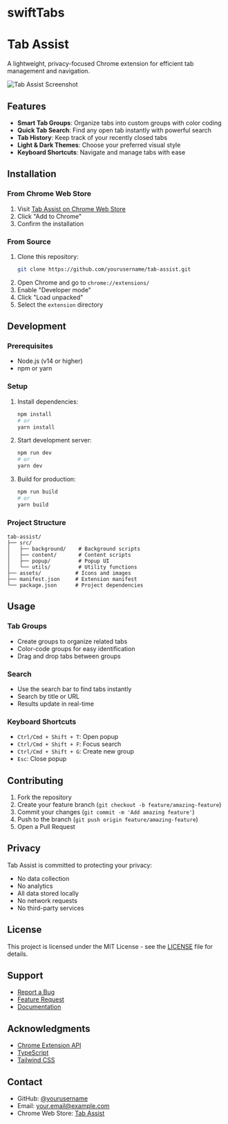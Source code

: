 # swiftTabs

# Tab Assist

A lightweight, privacy-focused Chrome extension for efficient tab management and navigation.

![Tab Assist Screenshot](assets/screenshot.png)

## Features

- **Smart Tab Groups**: Organize tabs into custom groups with color coding
- **Quick Tab Search**: Find any open tab instantly with powerful search
- **Tab History**: Keep track of your recently closed tabs
- **Light & Dark Themes**: Choose your preferred visual style
- **Keyboard Shortcuts**: Navigate and manage tabs with ease

## Installation

### From Chrome Web Store
1. Visit [Tab Assist on Chrome Web Store](https://chrome.google.com/webstore/detail/tab-assist/...)
2. Click "Add to Chrome"
3. Confirm the installation

### From Source
1. Clone this repository:
   ```bash
   git clone https://github.com/yourusername/tab-assist.git
   ```
2. Open Chrome and go to `chrome://extensions/`
3. Enable "Developer mode"
4. Click "Load unpacked"
5. Select the `extension` directory

## Development

### Prerequisites
- Node.js (v14 or higher)
- npm or yarn

### Setup
1. Install dependencies:
   ```bash
   npm install
   # or
   yarn install
   ```

2. Start development server:
   ```bash
   npm run dev
   # or
   yarn dev
   ```

3. Build for production:
   ```bash
   npm run build
   # or
   yarn build
   ```

### Project Structure
```
tab-assist/
├── src/
│   ├── background/    # Background scripts
│   ├── content/       # Content scripts
│   ├── popup/         # Popup UI
│   └── utils/         # Utility functions
├── assets/           # Icons and images
├── manifest.json     # Extension manifest
└── package.json      # Project dependencies
```

## Usage

### Tab Groups
- Create groups to organize related tabs
- Color-code groups for easy identification
- Drag and drop tabs between groups

### Search
- Use the search bar to find tabs instantly
- Search by title or URL
- Results update in real-time

### Keyboard Shortcuts
- `Ctrl/Cmd + Shift + T`: Open popup
- `Ctrl/Cmd + Shift + F`: Focus search
- `Ctrl/Cmd + Shift + G`: Create new group
- `Esc`: Close popup

## Contributing

1. Fork the repository
2. Create your feature branch (`git checkout -b feature/amazing-feature`)
3. Commit your changes (`git commit -m 'Add amazing feature'`)
4. Push to the branch (`git push origin feature/amazing-feature`)
5. Open a Pull Request

## Privacy

Tab Assist is committed to protecting your privacy:
- No data collection
- No analytics
- All data stored locally
- No network requests
- No third-party services

## License

This project is licensed under the MIT License - see the [LICENSE](LICENSE) file for details.

## Support

- [Report a Bug](https://github.com/yourusername/tab-assist/issues)
- [Feature Request](https://github.com/yourusername/tab-assist/issues)
- [Documentation](https://github.com/yourusername/tab-assist/wiki)

## Acknowledgments

- [Chrome Extension API](https://developer.chrome.com/docs/extensions/reference/)
- [TypeScript](https://www.typescriptlang.org/)
- [Tailwind CSS](https://tailwindcss.com/)

## Contact

- GitHub: [@yourusername](https://github.com/yourusername)
- Email: your.email@example.com
- Chrome Web Store: [Tab Assist](https://chrome.google.com/webstore/detail/tab-assist/...)
